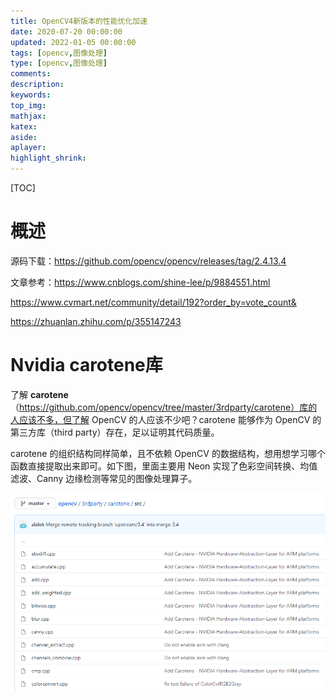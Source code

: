 ```yaml
---
title: OpenCV4新版本的性能优化加速
date: 2020-07-20 00:00:00
updated: 2022-01-05 00:00:00
tags: [opencv,图像处理]
type: [opencv,图像处理]
comments:  
description:  
keywords:  
top_img:
mathjax:
katex:
aside:
aplayer:
highlight_shrink:
---
```


[TOC]



# 概述

源码下载：https://github.com/opencv/opencv/releases/tag/2.4.13.4

文章参考：https://www.cnblogs.com/shine-lee/p/9884551.html

https://www.cvmart.net/community/detail/192?order_by=vote_count&

https://zhuanlan.zhihu.com/p/355147243



# Nvidia carotene库

了解 **carotene**（https://github.com/opencv/opencv/tree/master/3rdparty/carotene）库的人应该不多，但了解 OpenCV 的人应该不少吧？carotene 能够作为 OpenCV 的第三方库（third party）存在，足以证明其代码质量。

carotene 的组织结构同样简单，且不依赖 OpenCV 的数据结构，想用想学习哪个函数直接提取出来即可。如下图，里面主要用 Neon 实现了色彩空间转换、均值滤波、Canny 边缘检测等常见的图像处理算子。

![carotene库](./images/21.OpenCV4%E6%96%B0%E7%89%88%E6%9C%AC%E7%9A%84%E6%80%A7%E8%83%BD%E4%BC%98%E5%8C%96%E5%8A%A0%E9%80%9F/ac736df3b03b20c416b4de4b6cb47b50.png)


